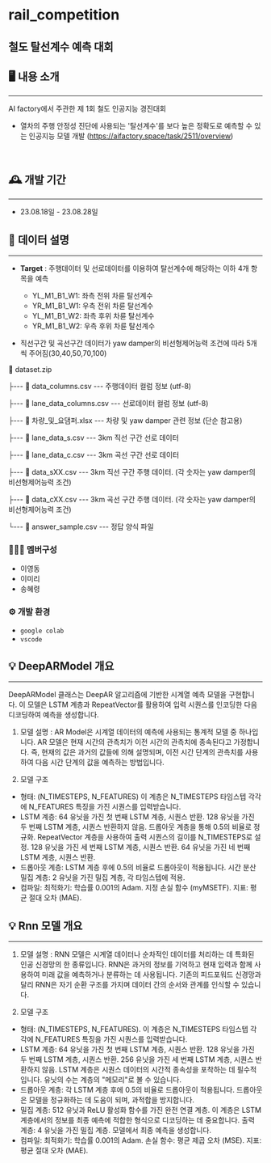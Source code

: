 # rail_competition
철도 탈선계수 예측 대회
----

## 🖥️ 내용 소개
---
AI factory에서 주관한 제 1회 철도 인공지능 경진대회
- 열차의 주행 안정성 진단에 사용되는 '탈선계수'를 보다 높은 정확도로 예측할 수 있는 인공지능 모델 개발
(https://aifactory.space/task/2511/overview)
<br>

## 🕰️ 개발 기간
---
* 23.08.18일 - 23.08.28일

## 📌 데이터 설명
---
- **Target** : 주행데이터 및 선로데이터를 이용하여 탈선계수에 해당하는 이하 4개 항목을 예측
    - YL_M1_B1_W1: 좌측 전위 차륜 탈선계수
    - YR_M1_B1_W1: 우측 전위 차륜 탈선계수
    - YL_M1_B1_W2: 좌측 후위 차륜 탈선계수
    - YR_M1_B1_W2: 우측 후위 차륜 탈선계수

- 직선구간 및 곡선구간 데이터가 yaw damper의 비선형제어능력 조건에 따라 5개씩 주어짐(30,40,50,70,100)

📁 dataset.zip

 ├--- 📃 data_columns.csv                      --- 주행데이터 컬럼 정보 (utf-8)
 
 ├--- 📃 lane_data_columns.csv                  --- 선로데이터 컬럼 정보 (utf-8)
 
 ├--- 📃 차량_및_요댐퍼.xlsx                 --- 차량 및 yaw damper 관련 정보 (단순 참고용)

 ├--- 📃 lane_data_s.csv                   --- 3km 직선 구간 선로 데이터
 
 ├--- 📃 lane_data_c.csv                   --- 3km 곡선 구간 선로 데이터
 
 ├--- 📃 data_sXX.csv                   --- 3km 직선 구간 주행 데이터. (각 숫자는 yaw damper의 비선형제어능력 조건)
 
 ├--- 📃 data_cXX.csv                   --- 3km 곡선 구간 주행 데이터. (각 숫자는 yaw damper의 비선형제어능력 조건)
 
 └--- 📃 answer_sample.csv          --- 정답 양식 파일

### 🧑‍🤝‍🧑 멤버구성
 - 이영동
 - 이미리
 - 송혜령

### ⚙️ 개발 환경
- `google colab`
- `vscode`

## 💡 DeepARModel 개요
---
DeepARModel 클래스는 DeepAR 알고리즘에 기반한 시계열 예측 모델을 구현합니다. 이 모델은 LSTM 계층과 RepeatVector를 활용하여 입력 시퀀스를 인코딩한 다음 디코딩하여 예측을 생성합니다.

1. 모델 설명 : AR Model은 시계열 데이터의 예측에 사용되는 통계적 모델 중 하나입니다. AR 모델은 현재 시간의 관측치가 이전 시간의 관측치에 종속된다고 가정합니다. 즉, 현재의 값은 과거의 값들에 의해 설명되며, 이전 시간 단계의 관측치를 사용하여 다음 시간 단계의 값을 예측하는 방법입니다.

2. 모델 구조
* 형태: (N_TIMESTEPS, N_FEATURES)
이 계층은 N_TIMESTEPS 타임스텝 각각에 N_FEATURES 특징을 가진 시퀀스를 입력받습니다.
* LSTM 계층:
64 유닛을 가진 첫 번째 LSTM 계층, 시퀀스 반환.
128 유닛을 가진 두 번째 LSTM 계층, 시퀀스 반환하지 않음.
드롭아웃 계층을 통해 0.5의 비율로 정규화.
RepeatVector 계층을 사용하여 출력 시퀀스의 길이를 N_TIMESTEPS로 설정.
128 유닛을 가진 세 번째 LSTM 계층, 시퀀스 반환.
64 유닛을 가진 네 번째 LSTM 계층, 시퀀스 반환.
* 드롭아웃 계층:
LSTM 계층 후에 0.5의 비율로 드롭아웃이 적용됩니다.
시간 분산 밀집 계층:
2 유닛을 가진 밀집 계층, 각 타임스텝에 적용.
* 컴파일:
최적화기: 학습률 0.001의 Adam.
지정 손실 함수 (myMSETF).
지표: 평균 절대 오차 (MAE).

## 💡 Rnn 모델 개요
---
1. 모델 설명 : RNN 모델은 시계열 데이터나 순차적인 데이터를 처리하는 데 특화된 인공 신경망의 한 종류입니다. RNN은 과거의 정보를 기억하고 현재 입력과 함께 사용하여 미래 값을 예측하거나 분류하는 데 사용됩니다. 기존의 피드포워드 신경망과 달리 RNN은 자기 순환 구조를 가지며 데이터 간의 순서와 관계를 인식할 수 있습니다.

2. 모델 구조
* 형태: (N_TIMESTEPS, N_FEATURES).
이 계층은 N_TIMESTEPS 타임스텝 각각에 N_FEATURES 특징을 가진 시퀀스를 입력받습니다.
* LSTM 계층:
64 유닛을 가진 첫 번째 LSTM 계층, 시퀀스 반환.
128 유닛을 가진 두 번째 LSTM 계층, 시퀀스 반환.
256 유닛을 가진 세 번째 LSTM 계층, 시퀀스 반환하지 않음.
LSTM 계층은 시퀀스 데이터의 시간적 종속성을 포착하는 데 필수적입니다. 유닛의 수는 계층의 "메모리"로 볼 수 있습니다.
* 드롭아웃 계층:
각 LSTM 계층 후에 0.5의 비율로 드롭아웃이 적용됩니다.
드롭아웃은 모델을 정규화하는 데 도움이 되며, 과적합을 방지합니다.
* 밀집 계층:
512 유닛과 ReLU 활성화 함수를 가진 완전 연결 계층.
이 계층은 LSTM 계층에서의 정보를 최종 예측에 적합한 형식으로 디코딩하는 데 중요합니다.
출력 계층:
4 유닛을 가진 밀집 계층.
모델에서 최종 예측을 생성합니다.
* 컴파일:
최적화기: 학습률 0.001의 Adam.
손실 함수: 평균 제곱 오차 (MSE).
지표: 평균 절대 오차 (MAE).
